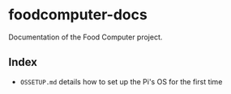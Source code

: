 foodcomputer-docs
=================

Documentation of the Food Computer project.

Index
-----

* `OSSETUP.md` details how to set up the Pi's OS for the first time
